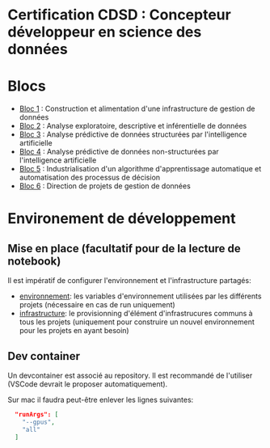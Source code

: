 # Certification CDSD : Concepteur développeur en science des données

# Blocs
- [Bloc 1](bloc-1/README.md) : Construction et alimentation d'une infrastructure de gestion de données
- [Bloc 2](bloc-2/README.md) : Analyse exploratoire, descriptive et inférentielle de données
- [Bloc 3](bloc-3/README.md) : Analyse prédictive de données structurées par l'intelligence artificielle
- [Bloc 4](bloc-4/README.md) : Analyse prédictive de données non-structurées par l'intelligence artificielle
- [Bloc 5](bloc-5/README.md) : Industrialisation d'un algorithme d'apprentissage automatique et automatisation des processus de décision
- [Bloc 6](bloc-6/README.md) : Direction de projets de gestion de données

# Environement de développement

## Mise en place (facultatif pour de la lecture de notebook)
Il est impératif de configurer l'environnement et l'infrastructure partagés:

- [environnement](.env.sample): les variables d'environnement utilisées par les différents projets (nécessaire en cas de run uniquement)
- [infrastructure](common/README.md): le provisionning d'élément d'infrastrucures communs à tous les projets (uniquement pour construire un nouvel environnement pour les projets en ayant besoin)

## Dev container
Un devcontainer est associé au repository.
Il est recommandé de l'utiliser (VSCode devrait le proposer automatiquement).

Sur mac il faudra peut-être enlever les lignes suivantes:
```json
  "runArgs": [
    "--gpus",
    "all"
  ]
```
